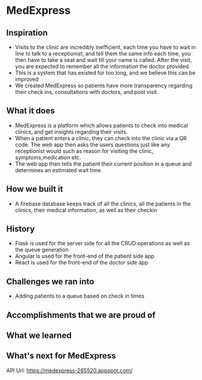 # MedExpress

## Inspiration
- Visits to the clinic are incredibly inefficient, each time you have to wait in line to talk to a receptionist, and tell them the same info each time, you then have to take a seat and wait till your name is called. After the visit, you are expected to remember all the information the doctor provided.
- This is a system that has existed for too long, and we believe this can be improved
- We created MedExpress so patients have more transparency regarding their check ins, consultations with doctors, and post visit.

## What it does
- MedExpress is a platform which allows patients to check into medical clinics, and get insights regarding their visits.
- When a patient enters a clinic, they can check into the clinic via a QR code. The web app then asks the users questions just like any receptionist would such as reason for visiting the clinic, symptoms,medication etc. 
- The web app then tells the patient their current position in a queue and determines an estimated wait time.


## How we built it
- A firebase database keeps track of all the clinics, all the patients in the clinics, their medical information, as well as their checkin 

## History
- Flask is used for the server side for all the CRUD operations as well as the queue generation
- Angular is used for the front-end of the patient side app
- React is used for the front-end of the doctor side app

## Challenges we ran into
- Adding patients to a queue based on check in times

## Accomplishments that we are proud of

## What we learned

## What's next for MedExpress

API Url: https://medexpress-265520.appspot.com/
